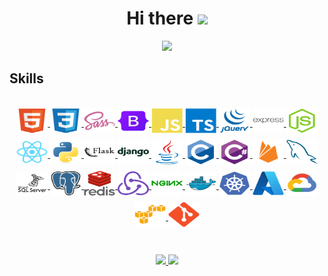 <h1 align="center">
  Hi there
  <a href="https://github.com/YLeonardo"><img src="https://media.giphy.com/media/hvRJCLFzcasrR4ia7z/giphy.gif" width="28">
</h1>

<p align="center">
  <a href="https://github.com/YLeonardo"><img src="https://readme-typing-svg.herokuapp.com?font=Fira+Code&pause=1000&color=0969DA&center=true&width=700&height=50&size=30&lines=%F0%9F%8E%93+Computer+Systems+Engineering;Full-Stack+Developer;Frontend+Specialist"></a>
</p>


<h2>Skills</h2>
<br>
<div style="display: inline_block" align="center">
<a href="https://developer.mozilla.org/es/docs/Glossary/HTML5" target="_blank"><img align="center" alt="HTML5" height="40" width="50" style="margin-bottom: 10px;" src="https://github.com/YLeonardo/YLeonardo/blob/main/icons/html5/html5-original.svg">
<a href="https://developer.mozilla.org/es/docs/Web/CSS" target="_blank"><img align="center" alt="CSS" height="40" width="50" style="margin-bottom: 10px;" src="https://github.com/YLeonardo/YLeonardo/blob/main/icons/css3/css3-original.svg">
<a href="https://sass-lang.com/" target="_blank"><img align="center" alt="Sass" height="40" width="50" style="margin-bottom: 10px;" src="https://github.com/YLeonardo/YLeonardo/blob/main/icons/sass/sass-original.svg">
<a href="https://getbootstrap.com/" target="_blank"><img align="center" alt="Bootstrap" height="40" width="50" style="margin-bottom: 10px;" src="https://github.com/YLeonardo/YLeonardo/blob/main/icons/bootstrap/bootstrap-original.svg">
<a href="https://developer.mozilla.org/es/docs/Web/JavaScript" target="_blank"><img align="center" alt="Javascript" height="40" width="50" style="margin-bottom: 10px;" src="https://github.com/YLeonardo/YLeonardo/blob/main/icons/javascript/javascript-plain.svg">
<a href="https://www.typescriptlang.org/" target="_blank"><img align="center" alt="Typescript" height="40" width="50" style="margin-bottom: 10px;" src="https://github.com/YLeonardo/YLeonardo/blob/main/icons/typescript/typescript-plain.svg">
<a href="https://jquery.com/" target="_blank"><img align="center" alt="JQuery" height="40" width="50" style="margin-bottom: 10px;" src="https://github.com/YLeonardo/YLeonardo/blob/main/icons/jquery/jquery-plain-wordmark.svg">
<a href="https://expressjs.com/" target="_blank"><img align="center" alt="Express" height="40" width="50" style="margin-bottom: 10px;" src="https://github.com/YLeonardo/YLeonardo/blob/main/icons/express/express-original-wordmark.svg">
<a href="https://nodejs.org/en/" target="_blank"><img align="center" alt="NodeJS" height="40" width="50" style="margin-bottom: 10px;" src="https://github.com/YLeonardo/YLeonardo/blob/main/icons/nodejs/nodejs-original.svg">
<a href="https://reactjs.org/" target="_blank"><img align="center" alt="ReactJS" height="40" width="50" style="margin-bottom: 10px;" src="https://github.com/YLeonardo/YLeonardo/blob/main/icons/react/react-original.svg">
<a href="https://www.python.org/" target="_blank"><img align="center" alt="Python" height="40" width="50" style="margin-bottom: 10px;" src="https://github.com/YLeonardo/YLeonardo/blob/main/icons/python/python-original.svg">
<a href="https://flask.palletsprojects.com/en/2.2.x/" target="_blank"><img align="center" alt="Flask" height="40" width="50" style="margin-bottom: 10px;" src="https://github.com/YLeonardo/YLeonardo/blob/main/icons/flask/flask-original-wordmark.svg">
<a href="https://www.djangoproject.com/" target="_blank"><img align="center" alt="Django" height="40" width="50" style="margin-bottom: 10px;" src="https://github.com/YLeonardo/YLeonardo/blob/main/icons/django/django-plain-wordmark.svg">
<a href="https://www.java.com/es/" target="_blank"><img align="center" alt="Java" height="40" width="50" style="margin-bottom: 10px;" src="https://github.com/YLeonardo/YLeonardo/blob/main/icons/java/java-original.svg">
<a href="https://learn.microsoft.com/es-es/cpp/c-language/organization-of-the-c-language-reference?view=msvc-170" target="_blank"><img align="center" alt="Lenguaje C" height="40" width="50" style="margin-bottom: 10px;" src="https://github.com/YLeonardo/YLeonardo/blob/main/icons/c/c-original.svg">
<a href="https://learn.microsoft.com/es-es/dotnet/csharp/tour-of-csharp/" target="_blank"><img align="center" alt="Lenguaje C#" height="40" width="50" style="margin-bottom: 10px;" src="https://github.com/YLeonardo/YLeonardo/blob/main/icons/csharp/csharp-original.svg">
<a href="https://firebase.google.com/?hl=es" target="_blank"><img align="center" alt="Firebase" height="40" width="50" style="margin-bottom: 10px;" src="https://github.com/YLeonardo/YLeonardo/blob/main/icons/firebase/firebase-plain.svg">
<a href="https://www.mysql.com/" target="_blank"><img align="center" alt="Mysql" height="40" width="50" style="margin-bottom: 10px;" src="https://github.com/YLeonardo/YLeonardo/blob/main/icons/mysql/mysql-plain.svg">
<a href="https://www.microsoft.com/es-mx/sql-server/sql-server-downloads" target="_blank"><img align="center" alt="Microsoftsqlserver" height="40" width="50" style="margin-bottom: 10px;" src="https://github.com/YLeonardo/YLeonardo/blob/main/icons/microsoftsqlserver/microsoftsqlserver-plain-wordmark.svg">
<a href="https://www.postgresql.org/" target="_blank"><img align="center" alt="Postgresql" height="40" width="50" style="margin-bottom: 10px;" src="https://github.com/YLeonardo/YLeonardo/blob/main/icons/postgresql/postgresql-original.svg">
<a href="https://redis.io/" target="_blank"><img align="center" alt="Redis" height="40" width="50" style="margin-bottom: 10px;" src="https://github.com/YLeonardo/YLeonardo/blob/main/icons/redis/redis-original-wordmark.svg">
<a href="https://es.redux.js.org/" target="_blank"><img align="center" alt="Redux" height="40" width="50" style="margin-bottom: 10px;" src="https://github.com/YLeonardo/YLeonardo/blob/main/icons/redux/redux-original.svg">
<a href="https://www.nginx.com/" target="_blank"><img align="center" alt="Nginx" height="40" width="50" style="margin-bottom: 10px;" src="https://github.com/YLeonardo/YLeonardo/blob/main/icons/nginx/nginx-original.svg">
<a href="https://www.docker.com/" target="_blank"><img align="center" alt="Docker" height="40" width="50" style="margin-bottom: 10px;" src="https://github.com/YLeonardo/YLeonardo/blob/main/icons/docker/docker-original.svg">
<a href="https://cloud.google.com/learn/what-is-kubernetes?hl=es-419#:~:text=en%20Google%20Cloud.-,Definici%C3%B3n%20de%20Kubernetes,en%20contenedores%20en%20cualquier%20lugar." target="_blank"><img align="center" alt="kubernetes" height="40" width="50" style="margin-bottom: 10px;" src="https://github.com/YLeonardo/YLeonardo/blob/main/icons/kubernetes/kubernetes-plain.svg">
<a href="https://azure.microsoft.com/es-mx" target="_blank"><img align="center" alt="Azure" height="40" width="50" style="margin-bottom: 10px;" src="https://github.com/YLeonardo/YLeonardo/blob/main/icons/azure/azure-original.svg">
<a href="https://cloud.google.com/?hl=es" target="_blank"><img align="center" alt="GCP" height="40" width="50" style="margin-bottom: 10px;" src="https://github.com/YLeonardo/YLeonardo/blob/main/icons/googlecloud/googlecloud-original.svg">
<a href="https://aws.amazon.com/es/?nc2=h_lg" target="_blank"><img align="center" alt="AWS" height="40" width="50" style="margin-bottom: 10px;" src="https://github.com/YLeonardo/YLeonardo/blob/main/icons/amazonwebservices/amazonwebservices-original.svg">
<a href="https://git-scm.com/" target="_blank"><img align="center" alt="Git" height="40" width="50" style="margin-bottom: 10px;" src="https://github.com/YLeonardo/YLeonardo/blob/main/icons/git/git-original.svg">
</div>
<br><br>
<div align="center">
  <a href="https://github.com/YLeonardo">
  <img height="180em" src="https://github-readme-stats.vercel.app/api?username=YLeonardo&show_icons=true&theme=ADD_THEME_HERE&include_all_commits=true&count_private=true"/>
  <img height="180em" src="https://github-readme-stats.vercel.app/api/top-langs/?username=YLeonardo&layout=compact&langs_count=7&theme=ADD_THEME_HERE"/></a>
</div>
<!-- <br><br>
<p align="center">
  <img src="https://github.com/YLeonardo/YLeonardo/blob/main/gifs/under-construction.gif" alt="underconstruction"/>
</p> -->
  
